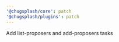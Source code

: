 ```yaml
---
'@chugsplash/core': patch
'@chugsplash/plugins': patch
---
```


Add list-proposers and add-proposers tasks
